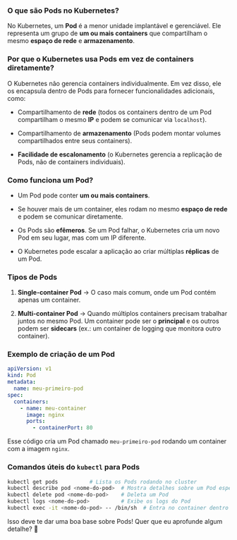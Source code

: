 ### **O que são Pods no Kubernetes?**

No Kubernetes, um **Pod** é a menor unidade implantável e gerenciável. Ele representa um grupo de **um ou mais containers** que compartilham o mesmo **espaço de rede** e **armazenamento**.

### **Por que o Kubernetes usa Pods em vez de containers diretamente?**

O Kubernetes não gerencia containers individualmente. Em vez disso, ele os encapsula dentro de Pods para fornecer funcionalidades adicionais, como:

- Compartilhamento de **rede** (todos os containers dentro de um Pod compartilham o mesmo **IP** e podem se comunicar via `localhost`).
    
- Compartilhamento de **armazenamento** (Pods podem montar volumes compartilhados entre seus containers).
    
- **Facilidade de escalonamento** (o Kubernetes gerencia a replicação de Pods, não de containers individuais).
    

### **Como funciona um Pod?**

- Um Pod pode conter **um ou mais containers**.
    
- Se houver mais de um container, eles rodam no mesmo **espaço de rede** e podem se comunicar diretamente.
    
- Os Pods são **efêmeros**. Se um Pod falhar, o Kubernetes cria um novo Pod em seu lugar, mas com um IP diferente.
    
- O Kubernetes pode escalar a aplicação ao criar múltiplas **réplicas** de um Pod.
    

### **Tipos de Pods**

1. **Single-container Pod** → O caso mais comum, onde um Pod contém apenas um container.
    
2. **Multi-container Pod** → Quando múltiplos containers precisam trabalhar juntos no mesmo Pod. Um container pode ser o **principal** e os outros podem ser **sidecars** (ex.: um container de logging que monitora outro container).
    

### **Exemplo de criação de um Pod**

```yaml
apiVersion: v1
kind: Pod
metadata:
  name: meu-primeiro-pod
spec:
  containers:
    - name: meu-container
      image: nginx
      ports:
        - containerPort: 80
```

Esse código cria um Pod chamado `meu-primeiro-pod` rodando um container com a imagem `nginx`.

### **Comandos úteis do `kubectl` para Pods**

```bash
kubectl get pods          # Lista os Pods rodando no cluster
kubectl describe pod <nome-do-pod>  # Mostra detalhes sobre um Pod específico
kubectl delete pod <nome-do-pod>    # Deleta um Pod
kubectl logs <nome-do-pod>          # Exibe os logs do Pod
kubectl exec -it <nome-do-pod> -- /bin/sh  # Entra no container dentro do Pod
```

Isso deve te dar uma boa base sobre Pods! Quer que eu aprofunde algum detalhe? 🚀